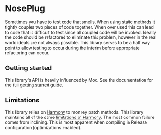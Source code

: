 # NosePlug
Sometimes you have to test code that smells. When using static methods it tightly couples two pieces of code together. When over used this can lead to code that is difficult to test since all coupled code will be invoked. Ideally the code should be refactored to eliminate this problem, however in the real world ideals are not always possible. This library serves to be a half way point to allow testing to occur during the interim before appropriate refactoring can occur.

## Getting started
This library's API is heavily influenced by Moq. 
See the documentation for the full [getting started guide](docs/GettingStarted.md).

## Limitations
This library relies on [Harmony](https://harmony.pardeike.net/) to monkey patch methods. This library maintains all of the same [limitations of Harmony](https://harmony.pardeike.net/articles/patching-edgecases.html).
The most common failure comes from inclining. This is most apparent when compiling in Release configuration (optimizations enabled).

